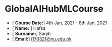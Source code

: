# GlobalAIHubMLCourse

- [ **Course Date:**] 4th Jan, 2021 - 8th Jan, 2021
- [ **Name:** ] Hafsa
- [ **Surname:**] Saqib
- [ **Email:**] i170321@nu.edu.pk
